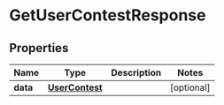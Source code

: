 
# GetUserContestResponse

## Properties
Name | Type | Description | Notes
------------ | ------------- | ------------- | -------------
**data** | [**UserContest**](UserContest.md) |  |  [optional]



